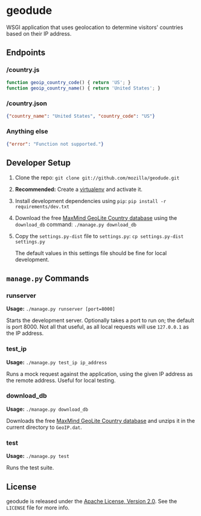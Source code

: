 # geodude

WSGI application that uses geolocation to determine visitors' countries based on
their IP address.


## Endpoints

### /country.js

```javascript
function geoip_country_code() { return 'US'; }
function geoip_country_name() { return 'United States'; }
```

### /country.json

```json
{"country_name": "United States", "country_code": "US"}
```

### Anything else

```json
{"error": "Function not supported."}
```


## Developer Setup

1. Clone the repo: `git clone git://github.com/mozilla/geodude.git`

2. **Recommended:** Create a [virtualenv][] and activate it.

3. Install development dependencies using `pip`:
   `pip install -r requirements/dev.txt`

4. Download the free [MaxMind GeoLite Country database][geolite] using the
   `download_db` command: `./manage.py download_db`

5. Copy the `settings.py-dist` file to `settings.py`:
   `cp settings.py-dist settings.py`

   The default values in this settings file should be fine for local
   development.


## `manage.py` Commands

### runserver

**Usage:** `./manage.py runserver [port=8000]`

Starts the development server. Optionally takes a port to run on; the default is
port 8000. Not all that useful, as all local requests will use `127.0.0.1` as
the IP address.

### test_ip

**Usage:** `./manage.py test_ip ip_address`

Runs a mock request against the application, using the given IP address as the
remote address. Useful for local testing.

### download_db

**Usage:** `./manage.py download_db`

Downloads the free [MaxMind GeoLite Country database][geolite] and unzips it in
the current directory to `GeoIP.dat`.

### test

**Usage:** `./manage.py test`

Runs the test suite.


## License

geodude is released under the [Apache License, Version 2.0][apache-license]. See
the `LICENSE` file for more info.


[virtualenv]: http://www.virtualenv.org
[geolite]: http://dev.maxmind.com/geoip/geolite
[apache-license]: http://www.apache.org/licenses/LICENSE-2.0
